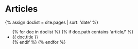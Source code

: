 # Articles
{% assign doclist = site.pages | sort: 'date' %}

<ul>
  {% for doc in doclist %}
    {% if doc.path contains 'article/' %}
      <!-- TODO: Add category & brief preview -->
      <li><a href="{{ doc.url }}">{{ doc.title }}</a></li>
    {% endif %}
  {% endfor %}
</ul>